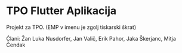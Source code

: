 # TPO Flutter Aplikacija 

Projekt za TPO. (EMP v imenu je zgolj tiskarski škrat)

Ćlani:
Žan Luka Nusdorfer, Jan Valič, Erik Pahor, Jaka Škerjanc, Mitja Čendak

